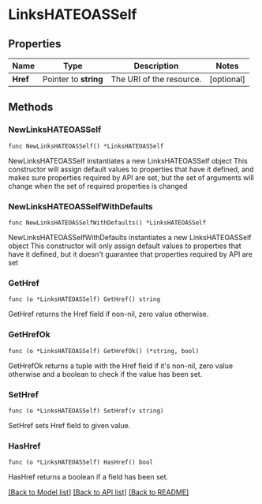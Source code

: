 # LinksHATEOASSelf

## Properties

Name | Type | Description | Notes
------------ | ------------- | ------------- | -------------
**Href** | Pointer to **string** | The URI of the resource. | [optional] 

## Methods

### NewLinksHATEOASSelf

`func NewLinksHATEOASSelf() *LinksHATEOASSelf`

NewLinksHATEOASSelf instantiates a new LinksHATEOASSelf object
This constructor will assign default values to properties that have it defined,
and makes sure properties required by API are set, but the set of arguments
will change when the set of required properties is changed

### NewLinksHATEOASSelfWithDefaults

`func NewLinksHATEOASSelfWithDefaults() *LinksHATEOASSelf`

NewLinksHATEOASSelfWithDefaults instantiates a new LinksHATEOASSelf object
This constructor will only assign default values to properties that have it defined,
but it doesn't guarantee that properties required by API are set

### GetHref

`func (o *LinksHATEOASSelf) GetHref() string`

GetHref returns the Href field if non-nil, zero value otherwise.

### GetHrefOk

`func (o *LinksHATEOASSelf) GetHrefOk() (*string, bool)`

GetHrefOk returns a tuple with the Href field if it's non-nil, zero value otherwise
and a boolean to check if the value has been set.

### SetHref

`func (o *LinksHATEOASSelf) SetHref(v string)`

SetHref sets Href field to given value.

### HasHref

`func (o *LinksHATEOASSelf) HasHref() bool`

HasHref returns a boolean if a field has been set.


[[Back to Model list]](../README.md#documentation-for-models) [[Back to API list]](../README.md#documentation-for-api-endpoints) [[Back to README]](../README.md)



